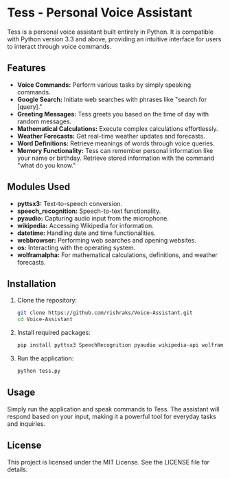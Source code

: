 # Tess - Personal Voice Assistant

Tess is a personal voice assistant built entirely in Python. It is compatible with Python version 3.3 and above, providing an intuitive interface for users to interact through voice commands.

## Features

- **Voice Commands:** Perform various tasks by simply speaking commands.
- **Google Search:** Initiate web searches with phrases like "search for [query]."
- **Greeting Messages:** Tess greets you based on the time of day with random messages.
- **Mathematical Calculations:** Execute complex calculations effortlessly.
- **Weather Forecasts:** Get real-time weather updates and forecasts.
- **Word Definitions:** Retrieve meanings of words through voice queries.
- **Memory Functionality:** Tess can remember personal information like your name or birthday. Retrieve stored information with the command "what do you know."

## Modules Used

- **pyttsx3:** Text-to-speech conversion.
- **speech_recognition:** Speech-to-text functionality.
- **pyaudio:** Capturing audio input from the microphone.
- **wikipedia:** Accessing Wikipedia for information.
- **datetime:** Handling date and time functionalities.
- **webbrowser:** Performing web searches and opening websites.
- **os:** Interacting with the operating system.
- **wolframalpha:** For mathematical calculations, definitions, and weather forecasts.

## Installation

1. Clone the repository:
   ```bash
   git clone https://github.com/rishraks/Voice-Assistant.git
   cd Voice-Assistant
   ```
2. Install required packages:
   ```bash
   pip install pyttsx3 SpeechRecognition pyaudio wikipedia-api wolframalpha
   ```
3. Run the application:
   ```bash
   python tess.py
   ```

## Usage  
  Simply run the application and speak commands to Tess. The assistant will respond based on your input, making it a powerful tool for everyday tasks and inquiries.

## License
This project is licensed under the MIT License. See the LICENSE file for details.
